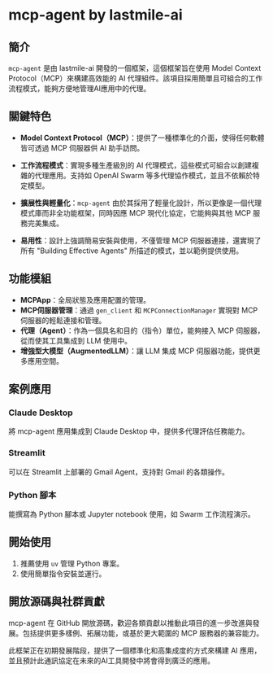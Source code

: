 # mcp-agent by lastmile-ai

## 簡介

`mcp-agent` 是由 lastmile-ai 開發的一個框架，這個框架旨在使用 Model Context Protocol（MCP）來構建高效能的 AI 代理組件。該項目採用簡單且可組合的工作流程模式，能夠方便地管理AI應用中的代理。

## 關鍵特色

- **Model Context Protocol（MCP）**：提供了一種標準化的介面，使得任何軟體皆可透過 MCP 伺服器供 AI 助手訪問。

- **工作流程模式**：實現多種生產級別的 AI 代理模式，這些模式可組合以創建複雜的代理應用。支持如 OpenAI Swarm 等多代理協作模式，並且不依賴於特定模型。

- **擴展性與輕量化**：`mcp-agent` 由於其採用了輕量化設計，所以更像是一個代理模式庫而非全功能框架，同時因應 MCP 現代化協定，它能夠與其他 MCP 服務完美集成。

- **易用性**：設計上強調簡易安裝與使用，不僅管理 MCP 伺服器連接，還實現了所有 "Building Effective Agents" 所描述的模式，並以範例提供使用。

## 功能模組

- **MCPApp**：全局狀態及應用配置的管理。
- **MCP伺服器管理**：通過 `gen_client` 和 `MCPConnectionManager` 實現對 MCP 伺服器的輕鬆連接和管理。
- **代理（Agent）**：作為一個具名和目的（指令）單位，能夠接入 MCP 伺服器，從而使其工具集成到 LLM 使用中。
- **增強型大模型（AugmentedLLM）**：讓 LLM 集成 MCP 伺服器功能，提供更多應用空間。

## 案例應用

### Claude Desktop
將 mcp-agent 應用集成到 Claude Desktop 中，提供多代理評估任務能力。

### Streamlit
可以在 Streamlit 上部署的 Gmail Agent，支持對 Gmail 的各類操作。

### Python 腳本
能撰寫為 Python 腳本或 Jupyter notebook 使用，如 Swarm 工作流程演示。

## 開始使用

1. 推薦使用 `uv` 管理 Python 專案。
2. 使用簡單指令安裝並運行。

## 開放源碼與社群貢獻

mcp-agent 在 GitHub 開放源碼，歡迎各類貢獻以推動此項目的進一步改進與發展。包括提供更多樣例、拓展功能，或基於更大範圍的 MCP 服務器的兼容能力。

此框架正在初期發展階段，提供了一個標準化和高集成度的方式來構建 AI 應用，並且預計此通訊協定在未來的AI工具開發中將會得到廣泛的應用。